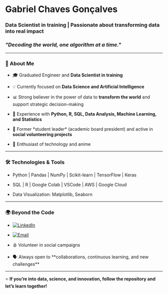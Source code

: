 # **Gabriel Chaves Gonçalves**

### **Data Scientist in training | Passionate about transforming data into real impact**

### *"Decoding the world, one algorithm at a time."*  

---

### 🚀 About Me

- 🎓 Graduated Engineer and **Data Scientist in training**

- 💡 Currently focused on **Data Science and Artificial Intelligence**

- 📊 Strong believer in the power of data to **transform the world** and support strategic decision-making  

- 🧩 Experience with **Python, R, SQL, Data Analysis, Machine Learning, and Statistics**

- 🤝 Former \*student leader\* (academic board president) and active in **social volunteering projects**

- 🤖 Enthusiast of technology and anime  

---

### 🛠️ Technologies \& Tools

- Python | Pandas | NumPy | Scikit-learn | TensorFlow | Keras  

- SQL | R | Google Colab | VSCode | AWS | Google Cloud  

- Data Visualization: Matplotlib, Seaborn  

---

### 🌍 Beyond the Code

- [![LinkedIn](https://img.shields.io/badge/LinkedIn-Connect-blue?style=for-the-badge&logo=linkedin)](https://www.linkedin.com/in/gabriel-chaves-gon%C3%A7alves-a87412215/)
  
- [![Email](https://img.shields.io/badge/Email-Contact-red?style=for-the-badge&logo=gmail&logoColor=white)](mailto:goncalvesgabrielchaves@gmail.com?cc=goncalvesgabrielchaves@gmail.com&subject=Contato%20via%20GitHub)
  
- 🩸 Volunteer in social campaigns  

- 🗣️ Always open to \*\*collaborations, continuous learning, and new challenges\*\*  

---

⭐ **If you’re into data, science, and innovation, follow the repository and let’s learn together!**



